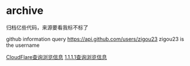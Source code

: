 # archive

归档亿些代码，来源要看我标不标了

github information query https://api.github.com/users/zigou23 zigou23 is the username

[CloudFlare查询浏览信息](https://cloudflare.com/cdn-cgi/trace) [1.1.1.1查询浏览信息](https://1.1.1.1/cdn-cgi/trace) 
